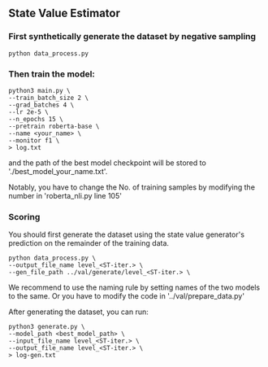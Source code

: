 ## State Value Estimator

### First synthetically generate the dataset by negative sampling

    python data_process.py

### Then train the model:

    python3 main.py \
    --train_batch_size 2 \
    --grad_batches 4 \
    --lr 2e-5 \
    --n_epochs 15 \
    --pretrain roberta-base \
    --name <your_name> \
    --monitor f1 \
    > log.txt
and the path of the best model checkpoint will be stored to './best_model_your_name.txt'.

Notably, you have to change the No. of training samples by modifying the number in 'roberta_nli.py line 105'
### Scoring

You should first generate the dataset using the state value generator's prediction on the remainder of the training data.

    python data_process.py \ 
    --output_file_name level_<ST-iter.> \
    --gen_file_path ../val/generate/level_<ST-iter.> \

We recommend to use the naming rule by setting names of the two models to the same. Or you have to modify the code in '../val/prepare_data.py'

After generating the dataset, you can run:

    python3 generate.py \
    --model_path <best_model_path> \
    --input_file_name level_<ST-iter.> \
    --output_file_name level_<ST-iter.> \
    > log-gen.txt